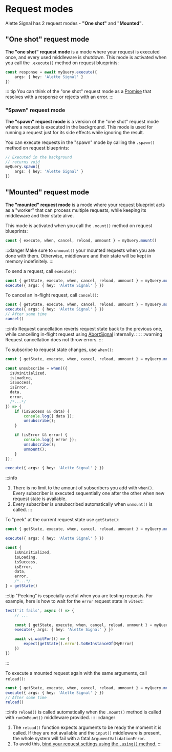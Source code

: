 # Request modes
Alette Signal has 2 request modes - **"One shot"** and **"Mounted"**. 

## "One shot" request mode
**The "one shot" request mode** is a mode where your request is executed once, and every
used middleware is shutdown.
This mode is activated when you call the `.execute()`
method on request blueprints:
```ts
const response = await myQuery.execute({ 
    args: { hey: 'Alette Signal' } 
})
```

::: tip
You can think of the "one shot" request mode as a
[Promise](https://developer.mozilla.org/en-US/docs/Web/JavaScript/Reference/Global_Objects/Promise) that
resolves with a response or rejects with an error.
:::

### "Spawn" request mode
**The "spawn" request mode** is a version of the "one shot" request mode where
a request is executed in the background.
This mode is used for running a request just for its side effects while ignoring the result.

You can execute requests in the "spawn" mode by calling the `.spawn()`
method on request blueprints:
```ts
// Executed in the background
// returns void
myQuery.spawn({ 
    args: { hey: 'Alette Signal' } 
})
```

## "Mounted" request mode
**The "mounted" request mode** is a mode where your request blueprint acts as 
a "worker" that can process multiple requests, 
while keeping its middleware and their state alive.

This mode is activated when you call the `.mount()`
method on request blueprints:
```ts
const { execute, when, cancel, reload, unmount } = myQuery.mount()
```

:::danger
Make sure to `unmount()` your mounted requests when you are done
with them. Otherwise, middleware and their state will
be kept in memory indefinitely.
:::

To send a request, call `execute()`:
```ts
const { getState, execute, when, cancel, reload, unmount } = myQuery.mount()
execute({ args: { hey: 'Alette Signal' } })
```

To cancel an in-flight request, call `cancel()`:
```ts
const { getState, execute, when, cancel, reload, unmount } = myQuery.mount()
execute({ args: { hey: 'Alette Signal' } })
// After some time
cancel()
```
:::info
Request cancellation reverts request
state back to the previous one, while cancelling in-flight request
using [AbortSignal](https://developer.mozilla.org/en-US/docs/Web/API/AbortSignal) internally.
:::
:::warning
Request cancellation does not throw errors.
:::

To subscribe to request state changes, use `when()`:
```ts
const { getState, execute, when, cancel, reload, unmount } = myQuery.mount()

const unsubscribe = when(({ 
  isUninitialized,
  isLoading,
  isSuccess,
  isError,
  data,
  error,
  /*...*/ 
}) => {
    if (isSuccess && data) {
        console.log({ data });
        unsubscribe();
    }

    if (isError && error) {
        console.log({ error });
        unsubscribe();
        unmount();
    }
});

execute({ args: { hey: 'Alette Signal' } })
```

:::info
1. There is no limit to the amount of subscribers you add with `when()`.
Every subscriber is executed sequentially one after the other when
new request state is available.
2. Every subscriber is unsubscribed automatically when `unmount()` is called.
:::

To "peek" at the current request state use `getState()`:
```ts
const { getState, execute, when, cancel, reload, unmount } = myQuery.mount()

execute({ args: { hey: 'Alette Signal' } })

const {
    isUninitialized,
    isLoading,
    isSuccess,
    isError,
    data,
    error,
    /*...*/
} = getState()
```
:::tip
"Peeking" is especially useful when you are testing requests. For example, here is how 
to wait for the `error` request state in `vitest`:
```ts
test('it fails', async () => {
    // ...
    
    const { getState, execute, when, cancel, reload, unmount } = myQuery.mount()
    execute({ args: { hey: 'Alette Signal' } })

    await vi.waitFor(() => {
        expect(getState().error).toBeInstanceOf(MyError)
    })
})
```
:::

To execute a mounted request again with the 
same arguments, call `reload()`:
```ts
const { getState, execute, when, cancel, reload, unmount } = myQuery.mount()
execute({ args: { hey: 'Alette Signal' } })
// After some time
reload()
```
:::info
`reload()` is called automatically when the `.mount()` method is called with 
`runOnMount()` middleware provided.
:::
:::danger
1. The `reload()` function expects arguments to be ready the moment it is called. If they are not available
and the `input()` middleware is present, the whole system will fail with a fatal `ArgumentValidationError`.
2. To avoid this, [bind your request settings using the `.using()` method.](configuring-requests/#request-setting-supplier) 
:::
